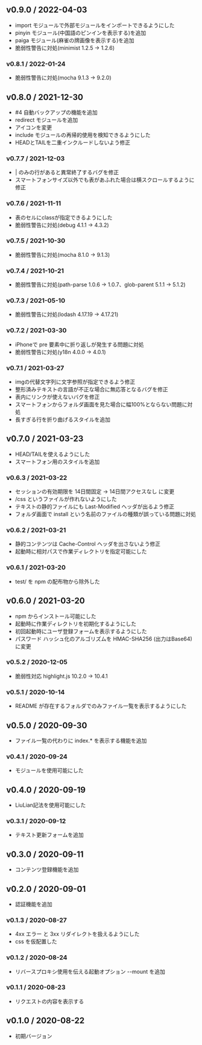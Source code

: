 ## v0.9.0 / 2022-04-03

 - import モジュールで外部モジュールをインポートできるようにした
 - pinyin モジュール(中国語のピンインを表示する)を追加
 - paiga モジュール(麻雀の牌画像を表示する)を追加
 - 脆弱性警告に対処(minimist 1.2.5 → 1.2.6)

### v0.8.1 / 2022-01-24

 - 脆弱性警告に対処(mocha 9.1.3 → 9.2.0)

## v0.8.0 / 2021-12-30

 - #4 自動バックアップの機能を追加
 - redirect モジュールを追加
 - アイコンを変更
 - include モジュールの再帰的使用を検知できるようにした
 - HEADとTAILを二重インクルードしないよう修正

### v0.7.7 / 2021-12-03

 - | のみの行があると異常終了するバグを修正
 - スマートフォンサイズ以外でも表があふれた場合は横スクロールするように修正

### v0.7.6 / 2021-11-11

 - 表のセルにclassが指定できるようにした
 - 脆弱性警告に対処(debug 4.1.1 → 4.3.2)

### v0.7.5 / 2021-10-30

 - 脆弱性警告に対処(mocha 8.1.0 → 9.1.3)

### v0.7.4 / 2021-10-21

 - 脆弱性警告に対処(path-parse 1.0.6 → 1.0.7、glob-parent 5.1.1 → 5.1.2)

### v0.7.3 / 2021-05-10

 - 脆弱性警告に対処(lodash 4.17.19 → 4.17.21)

### v0.7.2 / 2021-03-30

 - iPhoneで pre 要素中に折り返しが発生する問題に対処
 - 脆弱性警告に対処(y18n 4.0.0 → 4.0.1)

### v0.7.1 / 2021-03-27

 - imgの代替文字列に文字参照が指定できるよう修正
 - 整形済みテキストの言語が不正な場合に無応答となるバグを修正
 - 表内にリンクが使えないバグを修正
 - スマートフォンからフォルダ画面を見た場合に幅100%とならない問題に対処
 - 長すぎる行を折り曲げるスタイルを追加

## v0.7.0 / 2021-03-23

 - HEAD/TAILを使えるようにした
 - スマートフォン用のスタイルを追加

### v0.6.3 / 2021-03-22

 - セッションの有効期限を 14日間固定 → 14日間アクセスなし に変更
 - /css というファイルが作れないようにした
 - テキストの静的ファイルにも Last-Modified ヘッダが出るよう修正
 - フォルダ画面で install という名前のファイルの種類が誤っている問題に対処

### v0.6.2 / 2021-03-21

- 静的コンテンツは Cache-Control ヘッダを出さないよう修正
- 起動時に相対パスで作業ディレクトリを指定可能にした

### v0.6.1 / 2021-03-20

 - test/ を npm の配布物から除外した

## v0.6.0 / 2021-03-20

 - npm からインストール可能にした
 - 起動時に作業ディレクトリを初期化するようにした
 - 初回起動時にユーザ登録フォームを表示するようにした
 - パスワード ハッシュ化のアルゴリズムを HMAC-SHA256 (出力はBase64)に変更

### v0.5.2 / 2020-12-05

 - 脆弱性対応 highlight.js 10.2.0 → 10.4.1

### v0.5.1 / 2020-10-14

 - README が存在するフォルダでのみファイル一覧を表示するようにした

## v0.5.0 / 2020-09-30

 - ファイル一覧の代わりに index.* を表示する機能を追加

### v0.4.1 / 2020-09-24

 - モジュールを使用可能にした

## v0.4.0 / 2020-09-19

 - LiuLian記法を使用可能にした

### v0.3.1 / 2020-09-12

 - テキスト更新フォームを追加

## v0.3.0 / 2020-09-11

 - コンテンツ登録機能を追加

## v0.2.0 / 2020-09-01

 - 認証機能を追加

### v0.1.3 / 2020-08-27

 - 4xx エラー と 3xx リダイレクトを扱えるようにした
 - css を仮配置した

### v0.1.2 / 2020-08-24

 - リバースプロキシ使用を伝える起動オプション --mount を追加

### v0.1.1 / 2020-08-23

 - リクエストの内容を表示する

## v0.1.0 / 2020-08-22

 - 初期バージョン
